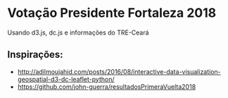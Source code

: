 # Votação Presidente Fortaleza 2018
Usando d3.js, dc.js e informações do TRE-Ceará

## Inspirações:
* http://adilmoujahid.com/posts/2016/08/interactive-data-visualization-geospatial-d3-dc-leaflet-python/
* https://github.com/john-guerra/resultadosPrimeraVuelta2018
